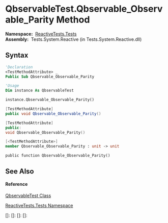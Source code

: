 # QbservableTest.Qbservable\_Observable\_Parity Method

**Namespace:**  [ReactiveTests.Tests](ReactiveTests.Tests\ReactiveTests.Tests.md)  
**Assembly:**  Tests.System.Reactive (in Tests.System.Reactive.dll)

## Syntax

```vb
'Declaration
<TestMethodAttribute> _
Public Sub Qbservable_Observable_Parity
```

```vb
'Usage
Dim instance As QbservableTest

instance.Qbservable_Observable_Parity()
```

```csharp
[TestMethodAttribute]
public void Qbservable_Observable_Parity()
```

```c++
[TestMethodAttribute]
public:
void Qbservable_Observable_Parity()
```

```fsharp
[<TestMethodAttribute>]
member Qbservable_Observable_Parity : unit -> unit 
```

```jscript
public function Qbservable_Observable_Parity()
```

## See Also

#### Reference

[QbservableTest Class](QbservableTest\QbservableTest.md)

[ReactiveTests.Tests Namespace](ReactiveTests.Tests\ReactiveTests.Tests.md)

[]: 
[]: 
[]: 
[]: 
